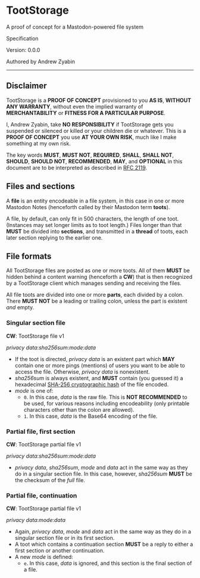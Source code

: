 # TootStorage

A proof of concept for a Mastodon-powered file system

Specification

Version: 0.0.0

Authored by Andrew Zyabin

* * *

## Disclaimer

TootStorage is a **PROOF OF CONCEPT** provisioned to you **AS IS**, **WITHOUT ANY WARRANTY**, without even the implied warranty of **MERCHANTABILITY** or **FITNESS FOR A PARTICULAR PURPOSE**.

I, Andrew Zyabin, take **NO RESPONSIBILITY** if TootStorage gets you suspended or silenced or killed or your children die or whatever. This is a **PROOF OF CONCEPT** you use **AT YOUR OWN RISK**, much like I make something at my own risk.

The key words **MUST**, **MUST NOT**, **REQUIRED**, **SHALL**, **SHALL NOT**, **SHOULD**, **SHOULD NOT**, **RECOMMENDED**, **MAY**, and **OPTIONAL** in this document are to be interpreted as described in [RFC 2119](https://tools.ietf.org/rfc/rfc2119.txt).

## Files and sections

A **file** is an entity encodeable in a file system, in this case in one or more Mastodon Notes (henceforth called by their Mastodon term **toots**).

A file, by default, can only fit in 500 characters, the length of one toot. (Instances may set longer limits as to toot length.) Files longer than that **MUST** be divided into **sections**, and transmitted in a **thread** of toots, each later section replying to the earlier one.

## File formats

All TootStorage files are posted as one or more toots. All of them **MUST** be hidden behind a content warning (henceforth a **CW**) that is then recognized by a TootStorage client which manages sending and receiving the files.

All file toots are divided into one or more **parts**, each divided by a colon. There **MUST NOT** be a leading or trailing colon, unless the part is existent *and* empty.

### Singular section file

**CW**: TootStorage file v1

*privacy data*:*sha256sum*:*mode*:*data*

- If the toot is directed, *privacy data* is an existent part which **MAY** contain one or more pings (mentions) of users you want to be able to access the file. Otherwise, *privacy data* is nonexistent.
- *sha256sum* is always existent, and **MUST** contain (you guessed it) a hexadecimal [SHA-256 cryptographic hash](https://tools.ietf.org/rfc/rfc6234.txt) of the file encoded.
- *mode* is one of:
  - `0`. In this case, *data* is the raw file. This is **NOT RECOMMENDED** to be used, for various reasons including encodeability (only printable characters other than the colon are allowed).
  - `1`. In this case, *data* is the Base64 encoding of the file.

### Partial file, first section

**CW**: TootStorage partial file v1

*privacy data*:*sha256sum*:*mode*:*data*

- *privacy data*, *sha256sum*, *mode* and *data* act in the same way as they do in a singular section file. In this case, however, *sha256sum* **MUST** be the checksum of the *full* file.

### Partial file, continuation

**CW**: TootStorage partial file v1

*privacy data*:*mode*:*data*

- Again, *privacy data*, *mode* and *data* act in the same way as they do in a singular section file or in its first section.
- A toot which contains a continuation section **MUST** be a reply to either a first section or another continuation.
- A new *mode* is defined:
  - `e`. In this case, *data* is ignored, and this section is the final section of a file.

